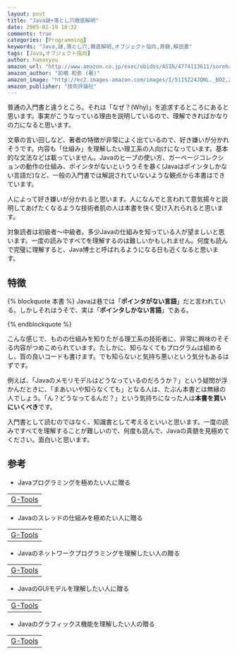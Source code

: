 ```yaml
---
layout: post
title: "Java謎+落とし穴徹底解明"
date: 2005-02-19 18:32
comments: true
categories: [Programming]
keywords: "Java,謎,落とし穴,徹底解明,オブジェクト指向,真髄,解説書"
tags: [Java,オブジェクト指向]
author: hamasyou
amazon_url: "http://www.amazon.co.jp/exec/obidos/ASIN/4774113611/sorehabooks-22"
amazon_author: "前橋 和弥 (著)"
amazon_image: "http://ec2.images-amazon.com/images/I/511SZ24JQNL._BO2,204,203,200_PIsitb-sticker-arrow-click,-76_AA300_SH20_OU09_.jpg"
amazon_publisher: "技術評論社"
---
```


普通の入門書と違うところ。それは「なぜ？(Why)」を追求するところにあると思います。事実がこうなっている理由を説明しているので、理解できればかなりの力になると思います。

文章の言い回しなど、著者の特徴が非常によく出ているので、好き嫌いが分かれそうです。内容も「仕組み」を理解したい理工系の人向けになっています。基本的な文法などは載っていません。Javaのヒープの使い方、ガーベージコレクションの動作の仕組み、ポインタがないといううそを暴く(Javaはポインタしかない言語だ)など、一般の入門書では解説されていないような観点から本書はできています。

人によって好き嫌いが分かれると思います。人になんでと言われて意気揚々と説明してあげたくなるような技術者肌の人は本書を快く受け入れられると思います。

対象読者は初級者〜中級者。多少Javaの仕組みを知っている人が望ましいと思います。一度の読みですべてを理解するのは難しいかもしれません。何度も読んで完璧に理解すると、Java博士と呼ばれるようになる日も近くなると思います。


<!-- more -->

<h2>特徴</h2>

{% blockquote 本書 %}
Javaは巷では「<b>ポインタがない言語</b>」だと言われている。しかしそれはうそで、実は「<b>ポインタしかない言語</b>」である。


{% endblockquote %}

こんな感じで、ものの仕組みを知りたがる理工系の技術者に、非常に興味のそそる内容がつめこめられています。たしかに、知らなくてもプログラムは組めるし、質の良いコードも書けます。でも知らないと気持ち悪いという気分もあるはずです。

例えば、「Javaのメモリモデルはどうなっているのだろうか？」という疑問が浮かんだときに、「まあいいや知らなくても」となる人は、たぶん本書とは無縁の人でしょう。「ん？どうなってるんだ？」という気持ちになった人は<b>本書を買いにいくべき</b>です。

入門書として読むのではなく、知識書として考えるといいと思います。一度の読みですべてを理解することが難しいので、何度も読んで、Javaの真髄を見極めてください。面白いと思います。

<h2>参考</h2>

+ Javaプログラミングを極めたい人に贈る
<div class="rakuten"><table width=400 border="0" cellpadding="5"><tr><td colspan="2"><a href="http://www.amazon.co.jp/exec/obidos/ASIN/4894714361/sorehabooks-22/" rel="external nofollow">G-Tools</a></font><br /></td></tr></table></div>

+ Javaのスレッドの仕組みを極めたい人に贈る
<div class="rakuten"><table width=400 border="0" cellpadding="5"><tr><td colspan="2"><a href="http://www.amazon.co.jp/exec/obidos/ASIN/477411491X/sorehabooks-22/" rel="external nofollow">G-Tools</a></font><br /></td></tr></table></div>

+ Javaのネットワークプログラミングを理解したい人の贈る
<div class="rakuten"><table width=400 border="0" cellpadding="5"><tr><td colspan="2"><a href="http://www.amazon.co.jp/exec/obidos/ASIN/4774118389/sorehabooks-22/" rel="external nofollow">G-Tools</a></font><br /></td></tr></table></div>

+ JavaのGUIモデルを理解したい人に贈る
<div class="rakuten"><table width=400 border="0" cellpadding="5"><tr><td colspan="2"><a href="http://www.amazon.co.jp/exec/obidos/ASIN/4774115517/sorehabooks-22/" rel="external nofollow">G-Tools</a></font><br /></td></tr></table></div>

+ Javaのグラフィックス機能を理解したい人の贈る
<div class="rakuten"><table width=400 border="0" cellpadding="5"><tr><td colspan="2"><a href="http://www.amazon.co.jp/exec/obidos/ASIN/4774113484/sorehabooks-22/" rel="external nofollow">G-Tools</a></font><br /></td></tr></table></div>




